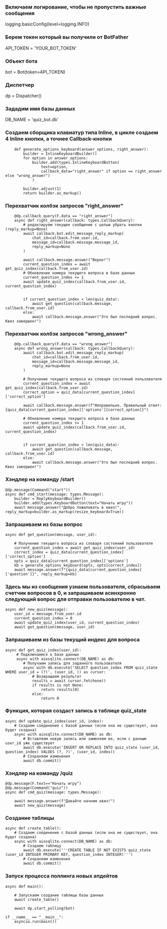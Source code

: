 ### Включаем логирование, чтобы не пропустить важные сообщения
logging.basicConfig(level=logging.INFO)

### Берем токен который вы получили от BotFather
API_TOKEN = 'YOUR_BOT_TOKEN'

### Объект бота
bot = Bot(token=API_TOKEN)
### Диспетчер
dp = Dispatcher()

### Зададим имя базы данных
DB_NAME = 'quiz_bot.db'



### Создаем сборщика клавиатур типа Inline, в цикле создаем 4 Inline кнопки, а точнее Callback-кнопки

        def generate_options_keyboard(answer_options, right_answer):
            builder = InlineKeyboardBuilder()
            for option in answer_options:
                builder.add(types.InlineKeyboardButton(
                    text=option,
                    callback_data="right_answer" if option == right_answer else "wrong_answer")
                )
        
            builder.adjust(1)
            return builder.as_markup()

### Перехватчик колбэк запросов "right_answer"
        @dp.callback_query(F.data == "right_answer")
        async def right_answer(callback: types.CallbackQuery):
            # редактируем текущее сообщение с целью убрать кнопки (reply_markup=None)
            await callback.bot.edit_message_reply_markup(
                chat_id=callback.from_user.id,
                message_id=callback.message.message_id,
                reply_markup=None
            )
        
            await callback.message.answer("Верно!")
            current_question_index = await get_quiz_index(callback.from_user.id)
            # Обновление номера текущего вопроса в базе данных
            current_question_index += 1
            await update_quiz_index(callback.from_user.id, current_question_index)
        
        
            if current_question_index < len(quiz_data):
                await get_question(callback.message, callback.from_user.id)
            else:
                await callback.message.answer("Это был последний вопрос. Квиз завершен!")


### Перехватчик колбэк запросов "wrong_answer"
        @dp.callback_query(F.data == "wrong_answer")
        async def wrong_answer(callback: types.CallbackQuery):
            await callback.bot.edit_message_reply_markup(
                chat_id=callback.from_user.id,
                message_id=callback.message.message_id,
                reply_markup=None
            )
        
            # Получение текущего вопроса из словаря состояний пользователя
            current_question_index = await get_quiz_index(callback.from_user.id)
            correct_option = quiz_data[current_question_index]['correct_option']
        
            await callback.message.answer(f"Неправильно. Правильный ответ: {quiz_data[current_question_index]['options'][correct_option]}")
        
            # Обновление номера текущего вопроса в базе данных
            current_question_index += 1
            await update_quiz_index(callback.from_user.id, current_question_index)
        
        
            if current_question_index < len(quiz_data):
                await get_question(callback.message, callback.from_user.id)
            else:
                await callback.message.answer("Это был последний вопрос. Квиз завершен!")


### Хэндлер на команду /start
    @dp.message(Command("start"))
    async def cmd_start(message: types.Message):
        builder = ReplyKeyboardBuilder()
        builder.add(types.KeyboardButton(text="Начать игру"))
        await message.answer("Добро пожаловать в квиз!", reply_markup=builder.as_markup(resize_keyboard=True))

### Запрашиваем из базы вопрос
    async def get_question(message, user_id):
    
        # Получение текущего вопроса из словаря состояний пользователя
        current_question_index = await get_quiz_index(user_id)
        correct_index = quiz_data[current_question_index]['correct_option']
        opts = quiz_data[current_question_index]['options']
        kb = generate_options_keyboard(opts, opts[correct_index])
        await message.answer(f"{quiz_data[current_question_index]['question']}", reply_markup=kb)

### Здесь мы из сообщения узнаем пользователя, сбрасываем счетчик вопросов в 0, и запрашиваем асинхронно следующий вопрос для отправки пользователю в чат.
    async def new_quiz(message):
        user_id = message.from_user.id
        current_question_index = 0
        await update_quiz_index(user_id, current_question_index)
        await get_question(message, user_id)

### Запрашиваем из базы текущий индекс для вопроса
    async def get_quiz_index(user_id):
         # Подключаемся к базе данных
         async with aiosqlite.connect(DB_NAME) as db:
            # Получаем запись для заданного пользователя
            async with db.execute('SELECT question_index FROM quiz_state WHERE user_id = (?)', (user_id, )) as cursor:
                # Возвращаем результат
                results = await cursor.fetchone()
                if results is not None:
                    return results[0]
                else:
                    return 0

### Функция, которая создаст запись в таблице quiz_state
    async def update_quiz_index(user_id, index):
        # Создаем соединение с базой данных (если она не существует, она будет создана)
        async with aiosqlite.connect(DB_NAME) as db:
            # Вставляем новую запись или заменяем ее, если с данным user_id уже существует
            await db.execute('INSERT OR REPLACE INTO quiz_state (user_id, question_index) VALUES (?, ?)', (user_id, index))
            # Сохраняем изменения
            await db.commit()


### Хэндлер на команду /quiz
    @dp.message(F.text=="Начать игру")
    @dp.message(Command("quiz"))
    async def cmd_quiz(message: types.Message):
    
        await message.answer(f"Давайте начнем квиз!")
        await new_quiz(message)


### Создание таблицы
    async def create_table():
        # Создаем соединение с базой данных (если она не существует, она будет создана)
        async with aiosqlite.connect(DB_NAME) as db:
            # Создаем таблицу
            await db.execute('''CREATE TABLE IF NOT EXISTS quiz_state (user_id INTEGER PRIMARY KEY, question_index INTEGER)''')
            # Сохраняем изменения
            await db.commit()



### Запуск процесса поллинга новых апдейтов
    async def main():
    
        # Запускаем создание таблицы базы данных
        await create_table()
    
        await dp.start_polling(bot)
    
    if __name__ == "__main__":
        asyncio.run(main())
